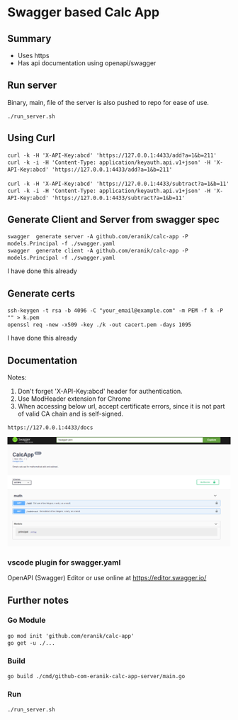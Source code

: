 # Swagger based Calc App

## Summary
- Uses https
- Has api documentation using openapi/swagger


## Run server
Binary, main, file of the server is also pushed to repo for ease of use.

```
./run_server.sh
```

## Using Curl
```
curl -k -H 'X-API-Key:abcd' 'https://127.0.0.1:4433/add?a=1&b=211'
curl -k -i -H 'Content-Type: application/keyauth.api.v1+json' -H 'X-API-Key:abcd' 'https://127.0.0.1:4433/add?a=1&b=211'

curl -k -H 'X-API-Key:abcd' 'https://127.0.0.1:4433/subtract?a=1&b=11'
curl -k -i -H 'Content-Type: application/keyauth.api.v1+json' -H 'X-API-Key:abcd' 'https://127.0.0.1:4433/subtract?a=1&b=11'
```

## Generate Client and Server from swagger spec
```
swagger  generate server -A github.com/eranik/calc-app -P models.Principal -f ./swagger.yaml
swagger  generate client -A github.com/eranik/calc-app -P models.Principal -f ./swagger.yaml
```
I have done this already

## Generate certs

```
ssh-keygen -t rsa -b 4096 -C "your_email@example.com" -m PEM -f k -P "" > k.pem
openssl req -new -x509 -key ./k -out cacert.pem -days 1095
```

I have done this already

## Documentation
Notes:
1. Don't forget 'X-API-Key:abcd' header for authentication.
2. Use ModHeader extension for Chrome
3. When accessing below url, accept certificate errors, since it is not part of valid CA chain and is self-signed.

```
https://127.0.0.1:4433/docs
```

![documentation page of swagger](docs-page.png "documentation page of swagger")


### vscode plugin for swagger.yaml
OpenAPI (Swagger) Editor
or use online at https://editor.swagger.io/


## Further notes
### Go Module
```
go mod init 'github.com/eranik/calc-app'
go get -u ./...
```

### Build
```
go build ./cmd/github-com-eranik-calc-app-server/main.go 
```

### Run
```
./run_server.sh
```
